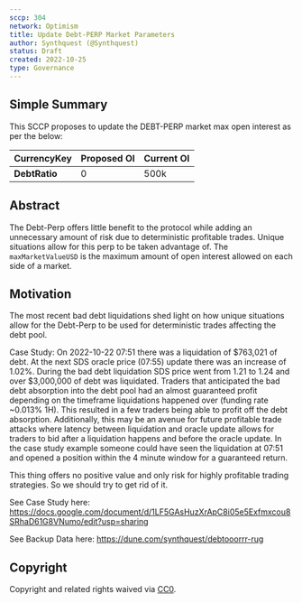 ```yaml
---
sccp: 304
network: Optimism
title: Update Debt-PERP Market Parameters
author: Synthquest (@Synthquest)
status: Draft
created: 2022-10-25
type: Governance
---
```


## Simple Summary

<!--"If you can't explain it simply, you don't understand it well enough." Provide a simplified and layman-accessible explanation of the SCCP.-->

This SCCP proposes to update the DEBT-PERP market max open interest as per the below:

| **CurrencyKey**  | **Proposed OI**  | **Current OI**  |
|----------------- |-------------------- |------------------- |
|    **DebtRatio**    |          0          |         500k          |

## Abstract

<!--A short (~200 word) description of the variable change proposed.-->

The Debt-Perp offers little benefit to the protocol while adding an unnecessary amount of risk due to deterministic profitable trades. Unique situations allow for this perp to be taken advantage of. The `maxMarketValueUSD` is the maximum amount of open interest allowed on each side of a market.

## Motivation

<!--The motivation is critical for SCCPs that want to update variables within Synthetix. It should clearly explain why the existing variable is not incentive aligned. SCCP submissions without sufficient motivation may be rejected outright.-->

The most recent bad debt liquidations shed light on how unique situations allow for the Debt-Perp to be used for deterministic trades affecting the debt pool. 

Case Study:
On 2022-10-22 07:51 there was a liquidation of $763,021 of debt. At the next SDS oracle price (07:55) update there was an increase of 1.02%. During the bad debt liquidation SDS price went from 1.21 to 1.24 and over $3,000,000 of debt was liquidated. Traders that anticipated the bad debt absorption into the debt pool had an almost guaranteed profit depending on the timeframe liquidations happened over (funding rate ~0.013% 1H). This resulted in a few traders being able to profit off the debt absorption. Additionally, this may be an avenue for future profitable trade attacks where latency between liquidation and oracle update allows for traders to bid after a liquidation happens and before the oracle update. In the case study example someone could have seen the liquidation at 07:51 and opened a position within the 4 minute window for a guaranteed return. 

This thing offers no positive value and only risk for highly profitable trading strategies. So we should try to get rid of it.

See Case Study here: https://docs.google.com/document/d/1LF5GAsHuzXrApC8i05e5Exfmxcou8SRhaD61G8VNumo/edit?usp=sharing

See Backup Data here: https://dune.com/synthquest/debtooorrr-rug


## Copyright

Copyright and related rights waived via [CC0](https://creativecommons.org/publicdomain/zero/1.0/).
